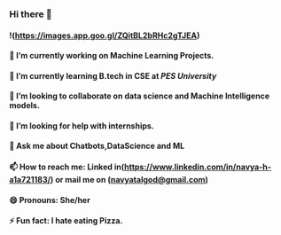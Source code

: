 ### Hi there 👋
#### !(https://images.app.goo.gl/ZQitBL2bRHc2gTJEA)
#### 🔭 I’m currently working on Machine Learning Projects.
#### 🌱 I’m currently learning B.tech in CSE at ***PES University***
#### 👯 I’m looking to collaborate on data science and Machine Intelligence models.
#### 🤔 I’m looking for help with internships.
#### 💬 Ask me about Chatbots,DataScience and ML
#### 📫 How to reach me: Linked in(https://www.linkedin.com/in/navya-h-a1a721183/) or mail me on (navyatalgod@gmail.com)
#### 😄 Pronouns: She/her
#### ⚡ Fun fact: I hate eating Pizza.

